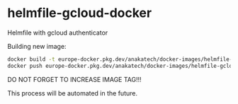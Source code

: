 # helmfile-gcloud-docker

Helmfile with gcloud authenticator

Building new image:

```bash
docker build -t europe-docker.pkg.dev/anakatech/docker-images/helmfile-gcloud-docker:2.0.0 .
docker push europe-docker.pkg.dev/anakatech/docker-images/helmfile-gcloud-docker:2.0.0
```

DO NOT FORGET TO INCREASE IMAGE TAG!!!

This process will be automated in the future.
